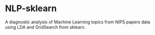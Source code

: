 # NLP-sklearn
A diagnostic analysis of Machine Learning topics from NIPS papers data using LDA and GridSearch from sklearn.
